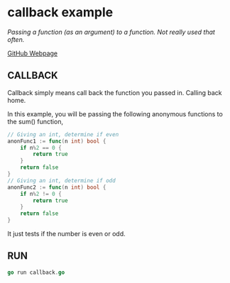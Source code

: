 # callback example

_Passing a function (as an argument) to a function. Not really used that often._

[GitHub Webpage](https://jeffdecola.github.io/my-go-examples/)

## CALLBACK

Callback simply means call back the function
you passed in. Calling back home.

In this example, you will be
passing the following anonymous functions to
the sum() function,

```go
// Giving an int, determine if even
anonFunc1 := func(n int) bool {
    if n%2 == 0 {
        return true
    }
    return false
}
// Giving an int, determine if odd
anonFunc2 := func(n int) bool {
    if n%2 != 0 {
        return true
    }
    return false
}
```

It just tests if the number is even or odd.

## RUN

```go
go run callback.go
```
